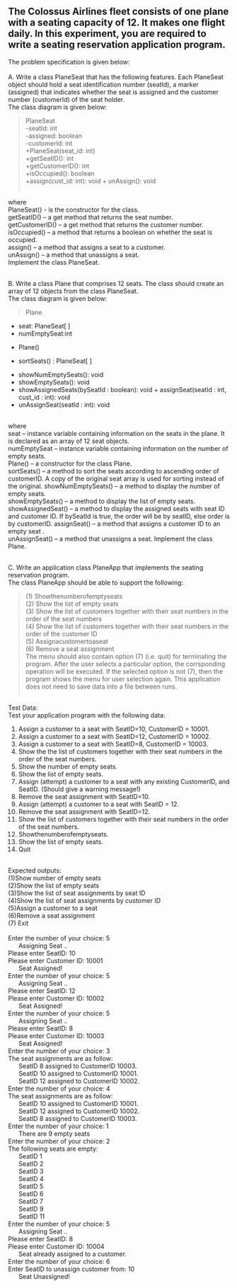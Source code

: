 ## The Colossus Airlines fleet consists of one plane with a seating capacity of 12. It makes one flight daily. In this experiment, you are required to write a seating reservation application program.<br /> 
The problem specification is given below:<br /><br />
A. Write a class PlaneSeat that has the following features. Each PlaneSeat object should hold a seat identification number (seatId), a marker (assigned) that indicates whether the seat is assigned and the customer number (customerId) of the seat holder. <br />
The class diagram is given below:<br />

> PlaneSeat<br />
-seatId: int<br />
-assigned: boolean<br />
-customerId: int<br />
+PlaneSeat(seat_id: int)<br />
+getSeatID(): int<br />
+getCustomerID(): int<br />
+isOccupied(): boolean<br />
+assign(cust_id: int): void + unAssign(): void<br /><br />

where<br />
PlaneSeat() - is the constructor for the class.<br />
getSeatID() – a get method that returns the seat number.<br />
getCustomerID() – a get method that returns the customer number.<br />
isOccupied() – a method that returns a boolean on whether the seat is occupied. <br />
assign() – a method that assigns a seat to a customer.<br />
unAssign() – a method that unassigns a seat.<br />
Implement the class PlaneSeat.<br /><br />

B. Write a class Plane that comprises 12 seats. The class should create an array of 12 objects from the class PlaneSeat.<br />
The class diagram is given below:<br />

> Plane <br />
- seat: PlaneSeat[ ]<br />
- numEmptySeat:int<br />
+ Plane()<br />
- sortSeats() : PlaneSeat[ ]<br />
+ showNumEmptySeats(): void<br />
+ showEmptySeats(): void<br />
+ showAssignedSeats(bySeatId : boolean): void + assignSeat(seatId : int, cust_id : int): void<br />
+ unAssignSeat(seatId : int): void<br /><br />

where<br />
seat – instance variable containing information on the seats in the plane. It is declared as an
array of 12 seat objects.<br />
numEmptySeat – instance variable containing information on the number of empty seats. <br />
Plane() – a constructor for the class Plane.<br />
sortSeats() – a method to sort the seats according to ascending order of customerID.
A copy of the original seat array is used for sorting instead of the original. 
showNumEmptySeats() – a method to display the number of empty seats.<br />
showEmptySeats() – a method to display the list of empty seats.<br />
showAssignedSeat() – a method to display the assigned seats with seat ID and customer ID.
If bySeatId is true, the order will be by seatID, else order is by
customerID.
assignSeat() – a method that assigns a customer ID to an empty seat .<br />
unAssignSeat() – a method that unassigns a seat. Implement the class Plane.<br /><br />

C. Write an application class PlaneApp that implements the seating reservation program.<br />
The class PlaneApp should be able to support the following:<br />

> (1) Showthenumberofemptyseats<br />
(2) Show the list of empty seats<br />
(3) Show the list of customers together with their seat numbers in the order of the seat numbers<br />
(4) Show the list of customers together with their seat numbers in the order of the customer ID<br />
(5) Assignacustomertoaseat<br />
(6) Remove a seat assignment<br />
The menu should also contain option (7) (i.e. quit) for terminating the program. After the user selects a particular option, the corrsponding operation will be executed. If the selected option is not (7), then the program shows the menu for user selection again. This application does not need to save data into a file between runs.<br /><br />


Test Data:<br />
Test your application program with the following data:<br />
1. Assign a customer to a seat with SeatID=10, CustomerID = 10001.<br />
2. Assign a customer to a seat with SeatID=12, CustomerID = 10002.<br />
3. Assign a customer to a seat with SeatID=8, CustomerID = 10003.<br />
4. Show the the list of customers together with their seat numbers in the order of the seat numbers.<br />
5. Show the number of empty seats.<br />
6. Show the list of empty seats.<br />
7. Assign (attempt) a customer to a seat with any existing CustomerID, and SeatID. (Should give a
warning message!)<br />
8. Remove the seat assignment with SeatID=10.<br />
9. Assign (attempt) a customer to a seat with SeatID = 12.<br />
10. Remove the seat assignment with SeatID=12.<br />
11. Show the list of customers together with their seat numbers in the order of the seat numbers.<br />
12. Showthenumberofemptyseats.<br />
13. Show the list of empty seats.<br />
14. Quit<br /><br />

Expected outputs:<br />
(1)Show number of empty seats<br />
(2)Show the list of empty seats<br />
(3)Show the list of seat assignments by seat ID <br />
(4)Show the list of seat assignments by customer ID <br />
(5)Assign a customer to a seat<br />
(6)Remove a seat assignment<br />
(7) Exit<br /><br />
Enter the number of your choice: 5<br />
&nbsp;&nbsp;&nbsp;&nbsp;&nbsp;&nbsp;Assigning Seat ..<br />
Please enter SeatID: 10<br />
Please enter Customer ID: 10001 <br />
&nbsp;&nbsp;&nbsp;&nbsp;&nbsp;&nbsp;Seat Assigned!<br />
Enter the number of your choice: 5 <br />
&nbsp;&nbsp;&nbsp;&nbsp;&nbsp;&nbsp;Assigning Seat ..<br />
Please enter SeatID: 12<br />
Please enter Customer ID: 10002<br />
&nbsp;&nbsp;&nbsp;&nbsp;&nbsp;&nbsp;Seat Assigned!<br />
Enter the number of your choice: 5 <br />
&nbsp;&nbsp;&nbsp;&nbsp;&nbsp;&nbsp;Assigning Seat ..<br />
Please enter SeatID: 8<br />
Please enter Customer ID: 10003 <br />
&nbsp;&nbsp;&nbsp;&nbsp;&nbsp;&nbsp;Seat Assigned!<br />
Enter the number of your choice: 3 <br />
The seat assignments are as follow: <br />
&nbsp;&nbsp;&nbsp;&nbsp;&nbsp;&nbsp;SeatID 8 assigned to CustomerID 10003. <br />
&nbsp;&nbsp;&nbsp;&nbsp;&nbsp;&nbsp;SeatID 10 assigned to CustomerID 10001. <br />
&nbsp;&nbsp;&nbsp;&nbsp;&nbsp;&nbsp;SeatID 12 assigned to CustomerID 10002. <br />
Enter the number of your choice: 4 <br />
The seat assignments are as follow: <br />
&nbsp;&nbsp;&nbsp;&nbsp;&nbsp;&nbsp;SeatID 10 assigned to CustomerID 10001. <br />
&nbsp;&nbsp;&nbsp;&nbsp;&nbsp;&nbsp;SeatID 12 assigned to CustomerID 10002. <br />
&nbsp;&nbsp;&nbsp;&nbsp;&nbsp;&nbsp;SeatID 8 assigned to CustomerID 10003. <br />
Enter the number of your choice: 1 <br />
&nbsp;&nbsp;&nbsp;&nbsp;&nbsp;&nbsp;There are 9 empty seats<br />
Enter the number of your choice: 2 <br />
The following seats are empty: <br />
&nbsp;&nbsp;&nbsp;&nbsp;&nbsp;&nbsp;SeatID 1<br />
&nbsp;&nbsp;&nbsp;&nbsp;&nbsp;&nbsp;SeatID 2<br />
&nbsp;&nbsp;&nbsp;&nbsp;&nbsp;&nbsp;SeatID 3<br />
&nbsp;&nbsp;&nbsp;&nbsp;&nbsp;&nbsp;SeatID 4<br />
&nbsp;&nbsp;&nbsp;&nbsp;&nbsp;&nbsp;SeatID 5<br />
&nbsp;&nbsp;&nbsp;&nbsp;&nbsp;&nbsp;SeatID 6<br />
&nbsp;&nbsp;&nbsp;&nbsp;&nbsp;&nbsp;SeatID 7<br />
&nbsp;&nbsp;&nbsp;&nbsp;&nbsp;&nbsp;SeatID 9<br />
&nbsp;&nbsp;&nbsp;&nbsp;&nbsp;&nbsp;SeatID 11<br />
Enter the number of your choice: 5 <br />
&nbsp;&nbsp;&nbsp;&nbsp;&nbsp;&nbsp;Assigning Seat ..<br />
Please enter SeatID: 8<br />
Please enter Customer ID: 10004 <br />
&nbsp;&nbsp;&nbsp;&nbsp;&nbsp;&nbsp;Seat already assigned to a customer.<br />
Enter the number of your choice: 6<br />
Enter SeatID to unassign customer from: 10 <br />
&nbsp;&nbsp;&nbsp;&nbsp;&nbsp;&nbsp;Seat Unassigned!
